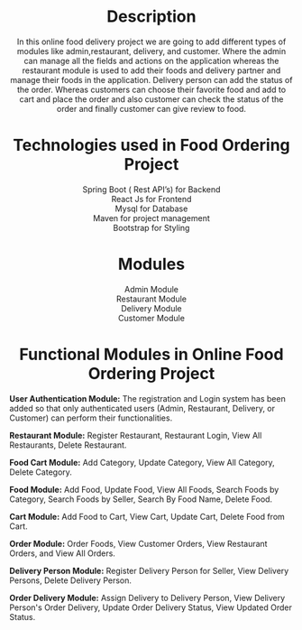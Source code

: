 <span align="center">
	
# Description

<p>	In this online food delivery project we are going to add different types of modules like admin,restaurant, delivery, and customer. Where the admin can manage all the fields and actions on the application whereas the restaurant module is used to add their foods and delivery partner and manage their foods in the application. Delivery person can add the status of the order. Whereas customers can choose their favorite food and add to cart and place the order and also customer can check the status of the order and finally customer can give review to food. </p>


# Technologies used in Food Ordering Project

Spring Boot ( Rest API’s) for Backend<br>
React Js for Frontend <br>
Mysql for Database<br>
Maven for project management<br>
Bootstrap for Styling<br>


# Modules
Admin Module<br>
Restaurant Module<br>
Delivery Module<br>
Customer Module<br>


# Functional Modules in Online Food Ordering Project
<span align="left">
<p>
	<b>User Authentication Module:</b>
	The registration and Login system has been added so that only authenticated users (Admin, Restaurant, Delivery, or Customer) can perform their functionalities.
</p>
<p>
	<b>Restaurant Module:</b>
	Register Restaurant, Restaurant Login, View All Restaurants, Delete Restaurant.
</p>
	
<p>
	<b>Food Cart Module:</b>
	Add Category, Update Category, View All Category, Delete Category.
</p>

<p>
	<b>Food Module:</b>
	Add Food, Update Food, View All Foods, Search Foods by Category, Search Foods by Seller, Search By Food Name, Delete Food.
</p>

<p>
	<b>Cart Module:</b>
	Add Food to Cart, View Cart, Update Cart, Delete Food from Cart.
</p>

<p>
	<b>Order Module:</b>
	Order Foods, View Customer Orders, View Restaurant Orders, and View All Orders.
</p>

<p>
	<b>Delivery Person Module:</b>
	Register Delivery Person for Seller, View Delivery Persons, Delete Delivery Person.
</p>

<p>
	<b>Order Delivery Module:</b>
	Assign Delivery to Delivery Person, View Delivery Person's Order Delivery, Update Order Delivery Status, View Updated Order Status.
</p>
</span>
</span>
